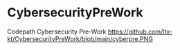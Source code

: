 # CybersecurityPreWork
Codepath Cybersecurity Pre-Work
https://github.com/ltx-kt/CybersecurityPreWork/blob/main/cyberpre.PNG
